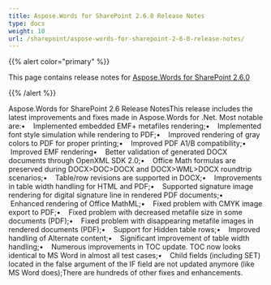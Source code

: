 ```yaml
---
title: Aspose.Words for SharePoint 2.6.0 Release Notes
type: docs
weight: 10
url: /sharepoint/aspose-words-for-sharepoint-2-6-0-release-notes/
---
```


{{% alert color="primary" %}} 

This page contains release notes for [Aspose.Words for SharePoint 2.6.0](http://www.aspose.com/downloads/words/sharepoint/new-releases/aspose.words-for-sharepoint-2.6.0/)

{{% /alert %}} 

Aspose.Words for SharePoint 2.6 Release NotesThis release includes the latest improvements and fixes made in Aspose.Words for .Net. Most notable are:•    Implemented embedded EMF+ metafiles rendering;•    Implemented font style simulation while rendering to PDF;•    Improved rendering of gray colors to PDF for proper printing;•    Improved PDF A1/B compatibility;•    Improved EMF rendering•    Better validation of generated DOCX documents through OpenXML SDK 2.0;•    Office Math formulas are preserved during DOCX>DOC>DOCX and DOCX>WML>DOCX roundtrip scenarios;•    Table/row revisions are supported in DOCX;•    Improvements in table width handling for HTML and PDF;•    Supported signature image rendering for digital signature line in rendered PDF documents;•    Enhanced rendering of Office MathML;•    Fixed problem with CMYK image export to PDF;•    Fixed problem with decreased metafile size in some documents (PDF);•    Fixed problem with disappearing metafile images in rendered documents (PDF);•    Support for Hidden table rows;•    Improved handling of Alternate content;•    Significant improvement of table width handling;•    Numerous improvements in TOC update. TOC now looks identical to MS Word in almost all test cases;•    Child fields (including SET) located in the false argument of the IF field are not updated anymore (like MS Word does);There are hundreds of other fixes and enhancements.
